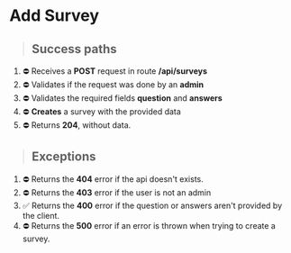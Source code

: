# Add Survey

> ## Success paths

1. ⛔ Receives a **POST** request in route **/api/surveys**
2. ⛔ Validates if the request was done by an **admin**
3. ⛔ Validates the required fields **question** and **answers**
4. ⛔ **Creates** a survey with the provided data
5. ⛔ Returns **204**, without data.

> ## Exceptions

1. ⛔ Returns the **404** error if the api doesn't exists.
2. ⛔ Returns the **403** error if the user is not an admin
3. ✅ Returns the **400** error if the question or answers aren't provided by the client.
4. ⛔ Returns the **500** error if an error is thrown when trying to create a survey.

